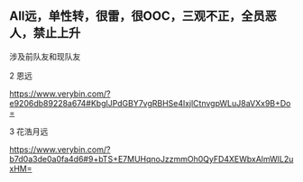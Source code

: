 ## All远，单性转，很雷，很OOC，三观不正，全员恶人，禁止上升

涉及前队友和现队友


2 恩远

https://www.verybin.com/?e9206db89228a674#KbglJPdGBY7vgRBHSe4lxjlCtnvgpWLuJ8aVXx9B+Do= 

3 花浩月远

https://www.verybin.com/?b7d0a3de0a0fa4d6#9+bTS+E7MUHqnoJzzmmOh0QyFD4XEWbxAlmWlL2uxHM=
